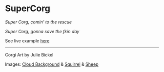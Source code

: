 SuperCorg
=========
*Super Corg, comin' to the rescue*

*Super Corg, gonna save the fkin day*

See live example [here](http://bam.bamads.com/interactive/supercorg/)

***

Corgi Art by Julie Bickel

Images: [Cloud Background](http://www.thereasonablelife.com/wp-content/uploads/2013/03/Clouds.jpg) &
[Squirrel](http://www.charlottesvilleanimalcontrol.com/wp-content/uploads/2011/10/Southern-Flying-Squirrel-Photo-Credit-Joe-McDonald2.jpg) &
[Sheep](http://www.freeimages.com/photo/1343647)
